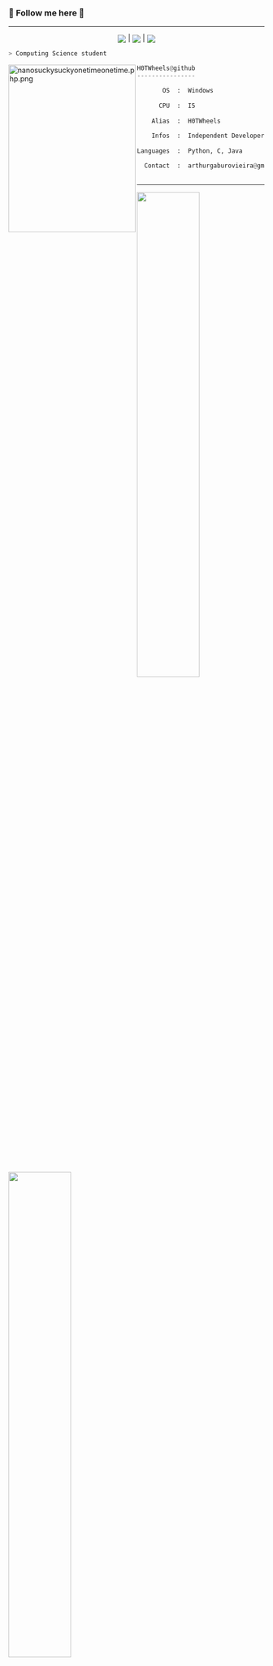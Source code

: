 <h3>🎨 Follow me here 🎨
</h3> 
<hr>
<p align="center"
  <a href="https://discord.gg/54wYBGhdWP"><img src="https://img.shields.io/badge/Discord-7289DA?style=for-the-badge&logo=discord&logoColor=white" align="center" target="_blank"></a>    |   
  <a href="https://github.com/H0TWheels"><img src="https://img.shields.io/badge/GitHub-100000?style=for-the-badge&logo=github&logoColor=white" align="center" target="_blank"></a>    |    
  <a href = "mailto:arthurgaburovieira@gmail.com"><img src="https://img.shields.io/badge/-Gmail-%23333?style=for-the-badge&logo=gmail&logoColor=white" align="center" target="_blank"</a>
  </p>

```bash
> Computing Science student
```

<img src="https://i.pinimg.com/originals/de/54/8b/de548b9e5387b43026381672aa72616d.gif" align="left" alt="nanosuckysuckyonetimeonetime.php.png" width="250" height="330">

```py
H0TWheels@github
----------------

       OS  :  Windows
 
      CPU  :  I5
      
    Alias  :  H0TWheels
    
    Infos  :  Independent Developer
    
Languages  :  Python, C, Java

  Contact  :  arthurgaburovieira@gmail.com
  

```
<hr>

<p align="left">
  <a href="https://plasmonix.github.io">
  <img width="49.5%" src="https://github-readme-stats.vercel.app/api?username=H0TWheels&show_icons=true&theme=dark&hide_border=true" />
    <img width="49.5%" src="https://github-readme-streak-stats.herokuapp.com/?user=H0TWheels&theme=dark&hide_border=true" />
  </a>
</p>

<hr>

